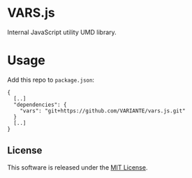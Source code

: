 # VARS.js

Internal JavaScript utility UMD library.

# Usage

Add this repo to `package.json`:

```
{
  [..]
  "dependencies": {
    "vars": "git+https://github.com/VARIANTE/vars.js.git"
  }
  [..]
}
```

## License

This software is released under the [MIT License](http://opensource.org/licenses/MIT).
